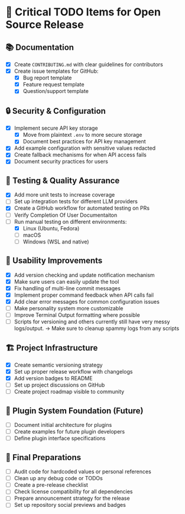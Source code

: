 # 🚀 Critical TODO Items for Open Source Release

## 📚 Documentation
- [x] Create `CONTRIBUTING.md` with clear guidelines for contributors
- [x] Create issue templates for GitHub:
  - [x] Bug report template
  - [x] Feature request template
  - [x] Question/support template

## 🔒 Security & Configuration
- [x] Implement secure API key storage
  - [x] Move from plaintext `.env` to more secure storage
  - [x] Document best practices for API key management
- [x] Add example configuration with sensitive values redacted
- [x] Create fallback mechanisms for when API access fails
- [x] Document security practices for users

## 🧪 Testing & Quality Assurance
- [x] Add more unit tests to increase coverage
- [ ] Set up integration tests for different LLM providers
- [x] Create a GitHub workflow for automated testing on PRs
- [ ] Verify Completion Of User Documentaiton
- [ ] Run manual testing on different environments:
  - [x] Linux (Ubuntu, Fedora)
  - [ ] macOS
  - [ ] Windows (WSL and native)

## 👥 Usability Improvements
- [x] Add version checking and update notification mechanism
- [x] Make sure users can easily update the tool
- [x] Fix handling of multi-line commit messages
- [x] Implement proper command feedback when API calls fail
- [x] Add clear error messages for common configuration issues
- [ ] Make personality system more customizable
- [ ] Improve Terminal Output formatting where possible
- [ ] Scripts for versioning and others currently still have very messy logs/output.
      -> Make sure to cleanup spammy logs from any scripts

## 🏗️ Project Infrastructure
- [x] Create semantic versioning strategy
- [x] Set up proper release workflow with changelogs
- [x] Add version badges to README
- [ ] Set up project discussions on GitHub
- [ ] Create project roadmap visible to community

## 🧩 Plugin System Foundation (Future)
- [ ] Document initial architecture for plugins
- [ ] Create examples for future plugin developers
- [ ] Define plugin interface specifications

## 🏁 Final Preparations
- [ ] Audit code for hardcoded values or personal references
- [ ] Clean up any debug code or TODOs
- [ ] Create a pre-release checklist
- [ ] Check license compatibility for all dependencies
- [ ] Prepare announcement strategy for the release
- [ ] Set up repository social previews and badges
